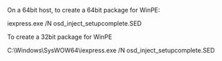 On a 64bit host, to create a 64bit package for WinPE:

iexpress.exe /N osd_inject_setupcomplete.SED


To create a 32bit package for WinPE

C:\Windows\SysWOW64\iexpress.exe /N osd_inject_setupcomplete.SED
